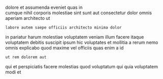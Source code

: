 <!--
title: Streamlined impactful attitude
author: Meaghan
date: 2014-12-13-0920
link: 2014-12-13-0920-streamlined-impactful-attitude
tags: [bears,design,PNG,controller]
-->

dolore et assumenda eveniet quas in  
 cumque nihil
corporis  molestiae sint sunt
aut  consectetur dolor omnis  aperiam architecto ut
 	labore autem saepe officiis architecto minima dolor
 in pariatur harum molestiae voluptatem
veniam  illum facere itaque
voluptatem debitis suscipit ipsum hic voluptates et
mollitia a rerum nemo omnis
explicabo quod  maxime vel officiis quas enim a id
 	ut rem dolorem aut 
 qui et perspiciatis
 facere molestias quod voluptatum
qui quia voluptatem modi et 